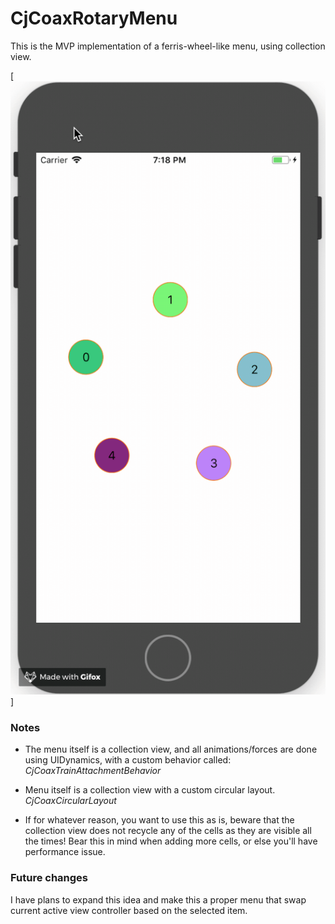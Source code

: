 # CjCoaxRotaryMenu
This is the MVP implementation of a ferris-wheel-like menu, using collection view.

[![Demo](https://github.com/cjcoax/CjCoaxRotaryMenu/blob/master/Demo.gif "Demo")]
### Notes
- The menu itself is a collection view, and all animations/forces are done using UIDynamics, with a custom behavior called: *CjCoaxTrainAttachmentBehavior*

- Menu itself is a collection view with a custom circular layout. *CjCoaxCircularLayout*

- If for whatever reason, you want to use this as is, beware that the collection view does not recycle any of the cells as they are visible all the times! Bear this in mind when adding more cells, or else you'll have performance issue.

### Future changes
I have plans to expand this idea and make this a proper menu that swap current active view controller based on the selected item.

